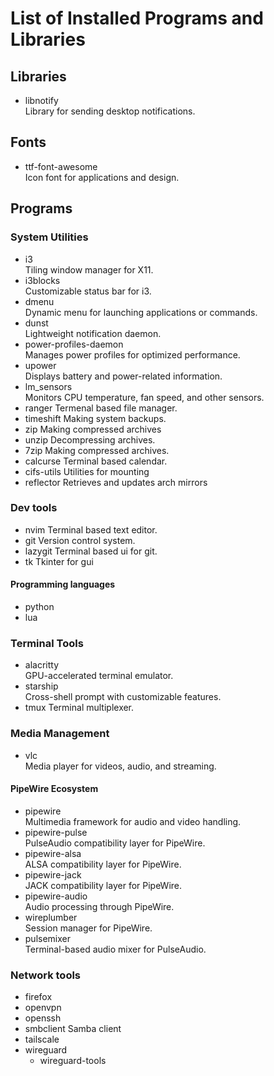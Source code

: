 # List of Installed Programs and Libraries

## Libraries

- libnotify  
  Library for sending desktop notifications.

## Fonts

- ttf-font-awesome  
  Icon font for applications and design.

## Programs

### System Utilities

- i3  
  Tiling window manager for X11.
- i3blocks  
  Customizable status bar for i3.
- dmenu  
  Dynamic menu for launching applications or commands.
- dunst  
  Lightweight notification daemon.
- power-profiles-daemon  
  Manages power profiles for optimized performance.
- upower  
  Displays battery and power-related information.
- lm_sensors  
  Monitors CPU temperature, fan speed, and other sensors.
- ranger
  Termenal based file manager.
- timeshift
  Making system backups.
- zip
  Making compressed archives
- unzip
  Decompressing archives.
- 7zip
  Making compressed archives.
- calcurse
  Terminal based calendar.
- cifs-utils
  Utilities for mounting
- reflector
  Retrieves and updates arch mirrors

### Dev tools

- nvim
  Terminal based text editor.
- git
  Version control system.
- lazygit
  Terminal based ui for git.
- tk
  Tkinter for gui

#### Programming languages

- python
- lua

### Terminal Tools

- alacritty  
  GPU-accelerated terminal emulator.
- starship  
  Cross-shell prompt with customizable features.
- tmux
  Terminal multiplexer.

### Media Management

- vlc  
  Media player for videos, audio, and streaming.

#### PipeWire Ecosystem

- pipewire  
  Multimedia framework for audio and video handling.
- pipewire-pulse  
  PulseAudio compatibility layer for PipeWire.
- pipewire-alsa  
  ALSA compatibility layer for PipeWire.
- pipewire-jack  
  JACK compatibility layer for PipeWire.
- pipewire-audio  
  Audio processing through PipeWire.
- wireplumber  
  Session manager for PipeWire.
- pulsemixer  
  Terminal-based audio mixer for PulseAudio.

### Network tools

- firefox
- openvpn
- openssh
- smbclient
  Samba client
- tailscale
- wireguard
  - wireguard-tools
